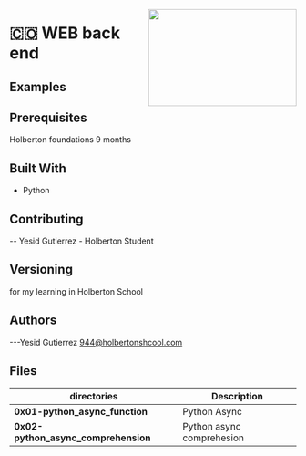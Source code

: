 <p>
<img width="260" height="170" src="https://davidjohncoleman.com/wp-djc/wp-content/uploads/2017/06/HBTN-Borderless-CMYK-Logo-Vertical-Color-Black@1200ppi-300x236.png" align="right" >
</p>





# :colombia: WEB back end                                                              
## Examples
## Prerequisites
Holberton foundations 9 months
## Built With
- Python
## Contributing
-- Yesid Gutierrez - Holberton Student                                          
## Versioning
for my learning in Holberton School
## Authors
---Yesid Gutierrez  944@holbertonshcool.com                                    
                                                                               
## Files

|             directories               |             Description                  |
|--------------------------------| ---------------------------------------- |
|**0x01-python_async_function**| Python  Async  |
|**0x02-python_async_comprehension**| Python async comprehesion |